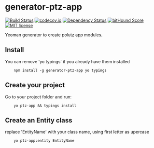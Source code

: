 # generator-ptz-app

[![Build Status](https://travis-ci.org/polutz/generator-ptz-app.svg)](https://travis-ci.org/polutz/generator-ptz-app)
[![codecov.io](http://codecov.io/github/polutz/generator-ptz-app/coverage.svg)](http://codecov.io/github/polutz/generator-ptz-app)
[![Dependency Status](https://gemnasium.com/polutz/generator-ptz-app.svg)](https://gemnasium.com/polutz/generator-ptz-app)
[![bitHound Score](https://www.bithound.io/github/gotwarlost/istanbul/badges/score.svg)](https://www.bithound.io/github/polutz/generator-ptz-app)
[![MIT license](http://img.shields.io/badge/license-MIT-brightgreen.svg)](http://opensource.org/licenses/MIT)

Yeoman generator to create polutz app modules.

## Install
You can remove 'yo typings' if you already have them installed
```
    npm install -g generator-ptz-app yo typings
```

## Create your project
Go to your project folder and run:
```    
    yo ptz-app && typings install
```

## Create an Entity class
replace 'EntityName' with your class name, using first letter as upercase
```    
    yo ptz-app:entity EntityName
```

